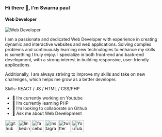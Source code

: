 ### Hi there 👋, I'm Swarna paul
#### Web Developer
![Web Developer](https://media.licdn.com/dms/image/v2/D5616AQGqsEV5uEDC2Q/profile-displaybackgroundimage-shrink_350_1400/B56ZWQJkuaHQAY-/0/1741880184611?e=1747872000&v=beta&t=pe3YsKFwpQhGtsabAUH4X2INfHJtK-PPsZ_8MXoJaKU)

I am a passionate and dedicated Web Developer with experience in creating dynamic and interactive websites and web applications. Solving complex problems and continuously learning new technologies to enhance my skills is something I truly enjoy. I specialize in both front-end and back-end development, with a strong interest in building responsive, user-friendly applications.

Additionally, I am always striving to improve my skills and take on new challenges, which helps me grow as a better developer.

Skills: REACT / JS / HTML / CSS/PHP

- 🔭 I’m currently working on Youtube 
- 🌱 I’m currently learning PHP 
- 👯 I’m looking to collaborate on Github 
- 💬 Ask me about Web Development 


[<img src='https://cdn.jsdelivr.net/npm/simple-icons@3.0.1/icons/github.svg' alt='github' height='40'>](https://github.com/Swarnapaul)  [<img src='https://cdn.jsdelivr.net/npm/simple-icons@3.0.1/icons/linkedin.svg' alt='linkedin' height='40'>](https://www.linkedin.com/in/Swarnapaul/)  [<img src='https://cdn.jsdelivr.net/npm/simple-icons@3.0.1/icons/facebook.svg' alt='facebook' height='40'>](https://www.facebook.com/Swarnapaul)  [<img src='https://cdn.jsdelivr.net/npm/simple-icons@3.0.1/icons/instagram.svg' alt='instagram' height='40'>](https://www.instagram.com/Swarnapaul/)  [<img src='https://cdn.jsdelivr.net/npm/simple-icons@3.0.1/icons/twitter.svg' alt='twitter' height='40'>](https://twitter.com/Swarnapaul)  [<img src='https://cdn.jsdelivr.net/npm/simple-icons@3.0.1/icons/youtube.svg' alt='YouTube' height='40'>](https://www.youtube.com/channel/Swarnapaul)  

